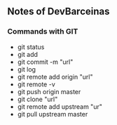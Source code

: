 ## Notes of DevBarceinas

### Commands with GIT
- git status
- git add
- git commit -m "url"
- git log
- git remote add origin "url" 
- git remote -v
- git push origin master
- git clone "url"
- git remote add upstream "ur"
- git pull upstream master